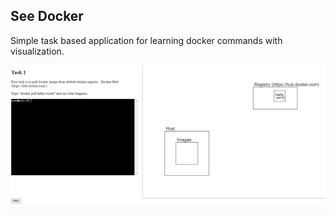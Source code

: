 ## See Docker

Simple task based application for learning docker commands with visualization.

![dockertask1.gif](docs%2Fdockertask1.gif)